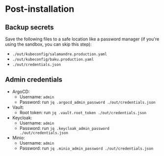 # Post-installation

## Backup secrets

Save the following files to a safe location like a password manager (if you're using the sandbox, you can skip this
step):

- `./out/kubeconfig/salamandre.production.yaml`
- `./out/kubeconfig/baku.production.yaml`
- `./out/credentials.json`

## Admin credentials

- ArgoCD:
  - Username: `admin`
  - Password: run `jq .argocd_admin_password ./out/credentials.json`
- Vault:
  - Root token: run `jq .vault.root_token ./out/credentials.json`
- Keycloak:
  - Username: `admin`
  - Password: run `jq .keycloak_admin_password ./out/credentials.json`
- Minio:
  - Username: `admin`
  - Password: run `jq .minio_admin_password ./out/credentials.json`
